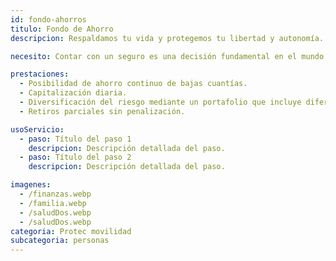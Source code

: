 ```yaml
---
id: fondo-ahorros
titulo: Fondo de Ahorro
descripcion: ​Respaldamos tu vida y protegemos tu libertad y autonomía. Asimismo, te damos opciones para que ahorres con nosotros y hagas realidad tus sueños por medio de la consolidación de un patrimonio sólido.

necesito: Contar con un seguro es una decisión fundamental en el mundo actual. La vida puede sorprenderte con imprevistos, y estar preparado para afrontarlos es crucial para tu tranquilidad. Este seguro está diseñado para proteger tu bienestar y el de tus seres queridos. Desde la cobertura de tu hogar y bienes personales hasta la salud y responsabilidad civil, cada aspecto está pensado para ofrecerte seguridad. En momentos de crisis, tener un respaldo económico puede marcar la diferencia, permitiéndote recuperarte más rápidamente. Elegir este seguro es un paso proactivo hacia un futuro más seguro y estable, asegurando que tú y tu familia estén protegidos frente a cualquier eventualidad.

prestaciones: 
  - Posibilidad de ahorro continuo de bajas cuantías.
  - Capitalización diaria.
  - Diversificación del riesgo mediante un portafolio que incluye diferentes instrumentos de renta fija CDT, bonos emitidos por empresas, títulos emitidos por el Gobierno, entre otros.
  - Retiros parciales sin penalización​.

usoServicio:
  - paso: Título del paso 1
    descripcion: Descripción detallada del paso.
  - paso: Título del paso 2
    descripcion: Descripción detallada del paso.

imagenes:
  - /finanzas.webp
  - /familia.webp
  - /saludDos.webp
  - /saludDos.webp
categoria: Protec movilidad
subcategoria: personas
---
```

